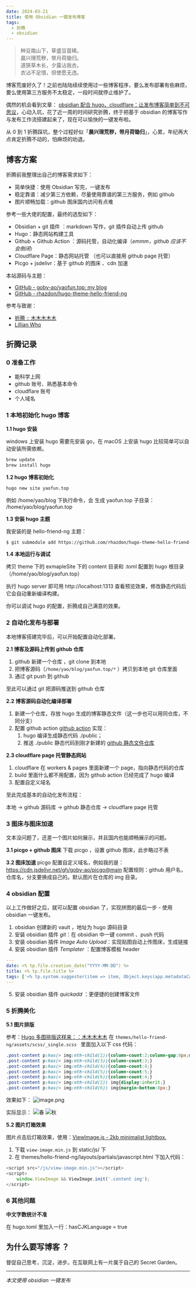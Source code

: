 ```yaml
---
date: 2024-03-21
title: 使用 Obsidian 一键发布博客
tags:
  - 折腾
  - obsidian
---
```

> 种豆南山下，草盛豆苗稀。  
> 晨兴理荒秽，带月荷锄归。  
> 道狭草木长，夕露沾我衣。  
> 衣沾不足惜，但使愿无违。

博客荒废好久了！之前也陆陆续续使用过一些博客程序，要么发布部署有些麻烦，要么使用第三方服务不太稳定，一段时间就停止维护了。

偶然的机会看到文章： [obsidian 配合 hugo、cloudflare：让发布博客简单到不可思议](https://lillianwho.com/posts/obsidian-hugo-cloudflare/)，心动入坑，花了近一周的时间研究折腾，终于把基于 obsidian 的博客写作与发布工作流搭建起来了，现在可以愉快的一键发布啦。

从 0 到 1 折腾踩坑，整个过程好似「**晨兴理荒秽，带月荷锄归**」，心累，年纪再大点肯定折腾不动的，怕麻烦的劝退。

## 博客方案
折腾前我整理出自己的博客需求如下：
- 简单快捷：使用 Obsidian 写完，一键发布
- 稳定靠谱：减少第三方依赖，尽量使用靠谱的第三方服务，例如 github
- 图片顺畅加载：github 图床国内访问有点难

参考一些大佬的配置，最终的选型如下：
- Obsidian + git 插件 ：markdown 写作，git 插件自动上传 github
- Hugo：静态网站构建工具
- Github  + Github Action ：源码托管，自动化编译（*emmm，github 应该不会倒闭*）
- Cloudflare Page：静态网站托管 （也可以直接用 github page 托管）
- Picgo + jsdelivr：基于 github 的图床 、cdn 加速

本站源码与主题：
- [GitHub - goby-ao/yaofun.top: my blog](https://github.com/goby-ao/yaofun.top/)
- [GitHub - rhazdon/hugo-theme-hello-friend-ng](https://github.com/rhazdon/hugo-theme-hello-friend-ng)

参考与致谢：
- [折腾 :: 木木木木木](https://immmmm.com/tags/%E6%8A%98%E8%85%BE/)
- [Lillian Who](https://lillianwho.com/)

## 折腾记录 

### 0 准备工作
- 能科学上网
- github 账号、熟悉基本命令
- cloudflare 账号
- 个人域名
### 1 本地初始化 hugo 博客

**1.1 hugo 安装**

windows 上安装 hugo 需要先安装 go，在 macOS 上安装 hugo 比较简单可以自动安装所需依赖。
```bash
brew update
brew install hugo
```

**1.2 hugo 博客初始化**
```bash
hugo new site yaofun.top
```
例如 /home/yao/blog 下执行命令，会
生成 yaofun.top 子目录： /home/yao/blog/yaofun.top

**1.3 安装 hugo 主题**

我安装的是 hello-friend-ng 主题：
```bash
$ git submodule add https://github.com/rhazdon/hugo-theme-hello-friend-ng.git themes/hello-friend-ng
```

**1.4 本地运行与调试**

拷贝 theme 下的 exmapleSite 下的 content 目录和 .toml 配置到 hugo 根目录（/home/yao/blog/yaofun.top）

执行 hugo server 即可用 http://localhost:1313 查看预览效果，修改静态代码后它会自动重新编译构建。

你可以调试 hugo 的配置，折腾成自己满意的效果。

### 2 自动化发布与部署

本地博客搭建完毕后，可以开始配置自动化部署。

**2.1 博客及源码上传到 github 仓库**
1. github 新建一个仓库 ，git clone 到本地
2. 把博客源码（`/home/yao/blog/yaofun.top/*` ）拷贝到本地 git 仓库里面
3. 通过 git push 到 github

至此可以通过 git 把源码推送到 github 仓库

**2.2 博客源码自动化编译部署**
1. 新建一个仓库，存放 hugo 生成的博客静态文件（这一步也可以用同仓库，不同分支）
2. 配置 github action [github action](https://github.com/goby-ao/goby-ao.github.io) 实现：
	1. hugo 编译生成静态代码 ./public；
	2. 推送 ./public 静态代码到刚才新建的 [github 静态文件仓库](https://github.com/goby-ao/goby-ao.github.io)

**2.3 cloudflare page 托管静态网站**
1. cloudflare 在 workers & pages 里面新建一个 page，指向静态代码的仓库
2. build 里面什么都不用配置，因为 github action 已经完成了 hugo 编译
3. 配置自定义域名


至此完成基本的自动化发布流程：

本地 -> github 源码库 -> github 静态仓库 -> cloudflare page 托管

### 3 图床与图床加速
文本没问题了，还差一个图片如何展示，并且国内也能顺畅展示的问题。

**3.1 picgo + github 图床**
下载 picgo ，设置 github 图床，此步略过不表

**3.2 图床加速**
picgo 配置自定义域名，例如我的是：https://cdn.jsdelivr.net/gh/goby-ao/picgo@main
配置规则：github 用户名，仓库名，分支要换成自己的。默认图片在仓库的 img 目录。

### 4  obsidian 配置
以上工作做好之后，就可以配置 obsidian 了，实现拼图的最后一步 - 使用 obsidian 一键发布。
1. obsidian 创建新的 vault ，地址为 hugo 源码目录
2. 安装 obsidian 插件 *git*：在 obsidian 中一键 commit 、push 代码
3. 安装 obsidian 插件 *Image Auto Upload*：实现贴图自动上传图床，生成链接
4. 安装 obsidian 插件 *Templater* ：配置博客模板 header

```yml
---
date: <% tp.file.creation_date("YYYY-MM-DD") %>
title: <% tp.file.title %>
tags: ['<% tp.system.suggester(item => item, Object.keys(app.metadataCache.getTags()).map(x => x.replace("#", ""))) %>']
---
```

5. 安装 obsidian 插件 *quickadd* ：更便捷的创建博客文件

### 5 折腾美化

**5.1 图片排版**

参考：[Hugo 多图排版这样来：：木木木木木](https://immmmm.com/about-images-gird/) 在 ` themes/hello-friend-ng/assets/scss/_single.scss  ` 里面加入以下 css 代码：

```css
.post-content p:has(> img:nth-child(2)){column-count:2;column-gap:8px;margin:6px 0;}
.post-content p:has(> img:nth-child(3)){column-count:3;}
.post-content p:has(> img:nth-child(4)){column-count:4;}
.post-content p:has(> img:nth-child(5)){column-count:5;}
.post-content p:has(> img:nth-child(6)){column-count:4;}
.post-content p:has(> img:nth-child(2)) img{display:inherit;}
.post-content p:has(> img:nth-child(6)) img{margin-bottom:8px;}
```

效果如下：
![image.png](https://cdn.jsdelivr.net/gh/goby-ao/picgo@main/img/20240325181403.png)

实际显示：
![春](https://cdn.jsdelivr.net/gh/goby-ao/picgo@main/img/IMG_2019.jpeg)
![秋](https://cdn.jsdelivr.net/gh/goby-ao/picgo@main/img/IMG_1696.jpeg)

**5.2 图片灯箱效果**

图片点击后灯箱效果，使用：[ViewImage.js - 2kb minimalist lightbox.](https://tokinx.github.io/ViewImage/)

1. 下载 `view-image.min.js` 到 static/js/ 下
2. 在 themes/hello-friend-ng/layouts/partials/javascript.html 下加入代码：

```js
<script src="/js/view-image.min.js"></script>
<script>
    window.ViewImage && ViewImage.init('.content img');
</script>
```


### 6 其他问题

**中文字数统计不准**

在 hugo.toml 里加入一行：hasCJKLanguage = true


## 为什么要写博客 ？

督促自己思考，沉淀，进步。在互联网上有一片属于自己的 Secret Garden。

------------

*本文使用 obsidian 一键发布*